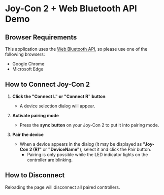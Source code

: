 # Joy-Con 2 + Web Bluetooth API Demo

## Browser Requirements

This application uses the [Web Bluetooth API](https://developer.mozilla.org/en-US/docs/Web/API/Web_Bluetooth_API), so please use one of the following browsers:

- Google Chrome
- Microsoft Edge

## How to Connect Joy-Con 2

1. **Click the "Connect L" or "Connect R" button**

   - A device selection dialog will appear.

2. **Activate pairing mode**

   - Press the **sync button** on your Joy-Con 2 to put it into pairing mode.

3. **Pair the device**
   - When a device appears in the dialog (it may be displayed as **"Joy-Con 2 (R)"** or **"DeviceName"**), select it and click the Pair button.
     - Pairing is only possible while the LED indicator lights on the controller are blinking.

## How to Disconnect

Reloading the page will disconnect all paired controllers.
